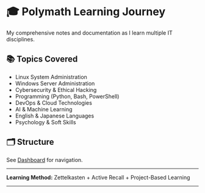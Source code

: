 # 🎓 Polymath Learning Journey

My comprehensive notes and documentation as I learn multiple IT disciplines.

## 📚 Topics Covered

- Linux System Administration
- Windows Server Administration
- Cybersecurity & Ethical Hacking
- Programming (Python, Bash, PowerShell)
- DevOps & Cloud Technologies
- AI & Machine Learning
- English & Japanese Languages
- Psychology & Soft Skills

## 🗂️ Structure

See [Dashboard](00-Dashboard/Daily-Logs.md) for navigation.

---

**Learning Method:** Zettelkasten + Active Recall + Project-Based Learning

----

